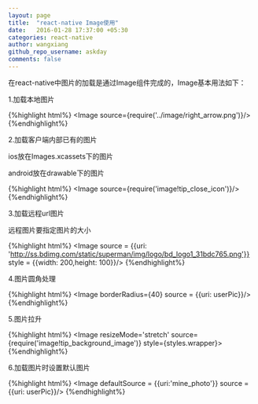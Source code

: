 ```yaml
---
layout: page
title:  "react-native Image使用"
date:   2016-01-28 17:37:00 +05:30
categories: react-native
author: wangxiang
github_repo_username: askday
comments: false
---
```

在react-native中图片的加载是通过Image组件完成的，Image基本用法如下：

1.加载本地图片

{%highlight  html%}
  <Image  source={require('../image/right_arrow.png')}/>
{%endhighlight%}

2.加载客户端内部已有的图片

ios放在Images.xcassets下的图片

android放在drawable下的图片

{%highlight  html%}
  <Image source={require('image!tip_close_icon')}/>
{%endhighlight%}

3.加载远程url图片

远程图片要指定图片的大小

{%highlight  html%}
<Image
  source = {{uri: 'http://ss.bdimg.com/static/superman/img/logo/bd_logo1_31bdc765.png'}}
  style = {{width: 200,height: 100}}/>
{%endhighlight%}

4.图片圆角处理

{%highlight  html%}
<Image
  borderRadius={40}
  source = {{uri: userPic}}/>
{%endhighlight%}

5.图片拉升

{%highlight  html%}
  <Image resizeMode='stretch' source={require('image!tip_background_image')} style={styles.wrapper}>
{%endhighlight%}

6.加载图片时设置默认图片

{%highlight  html%}
  <Image
    defaultSource = {{uri:'mine_photo'}}
    source = {{uri: userPic}}/>
{%endhighlight%}
